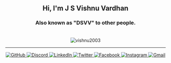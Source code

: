 <h2 align="center"> Hi, I'm J S Vishnu Vardhan</h2> 
<h3 align="center">Also known as "DSVV" to other people. <br> <br>
</h3> 
      
<div align='center' display='flex'>

<p><img align="center" src="https://github-readme-stats.vercel.app/api/top-langs?username=vishnu2003&show_icons=true&locale=en&theme=synthwave&layout=compact" alt="vishnu2003" /></p>

</div>

-------------------------------------------------------------------------------------------------------------------------------------------------------
<div align="center">
<a href="https://github.com/Vishnu2003" target="_blank">
    <img alt="GitHub" src="https://img.shields.io/badge/-GitHub-181717?style=flat-square&logo=github">
</a>
<a href="https://discordapp.com/users/484766045920296961" target="_blank">
    <img alt="Discord" src="https://img.shields.io/badge/Discord-7289DA?style=flat-square&logo=discord&logoColor=white">
</a>
<a href="https://www.linkedin.com/in/vishnu-vardhan-b42766212/" target="_blank">
    <img alt="LinkedIn" src="https://img.shields.io/badge/LinkedIn-0077B5?style=flat-square&logo=linkedin&logoColor=white">
</a>
<a href="https://twitter.com/DSVV2003" target="_blank">
    <img alt="Twitter" src="https://img.shields.io/badge/Twitter-1DA1F2?style=flat-square&logo=twitter&logoColor=white">
</a>
<a href="https://www.facebook.com/vishnusrinivasan76/" target="_blank">
    <img alt="Facebook" src="https://img.shields.io/badge/Facebook-1877F2?style=flat-square&logo=facebook&logoColor=white">
</a>
<a href="https://www.instagram.com/the_un_interrupted_gamer/" target="_blank">
    <img alt="Instagram" src="https://img.shields.io/badge/Instagram-E4405F?style=flat-square&logo=instagram&logoColor=white">
</a>
<a href="mailto:jaisrini76@gmail.com" target="_blank">
    <img alt="Gmail" src="https://img.shields.io/badge/Gmail-D14836?style=flat-square&logo=gmail&logoColor=white">
</a>
</div>
